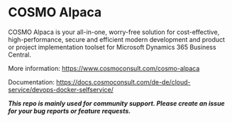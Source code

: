 # COSMO Alpaca

COSMO Alpaca is your all-in-one, worry-free solution for cost-effective, high-performance, secure and efficient modern development and product or project implementation toolset for Microsoft Dynamics 365 Business Central.

More information: https://www.cosmoconsult.com/cosmo-alpaca

Documentation: https://docs.cosmoconsult.com/de-de/cloud-service/devops-docker-selfservice/


***This repo is mainly used for community support. Please create an issue for your bug reports or feature requests.***

